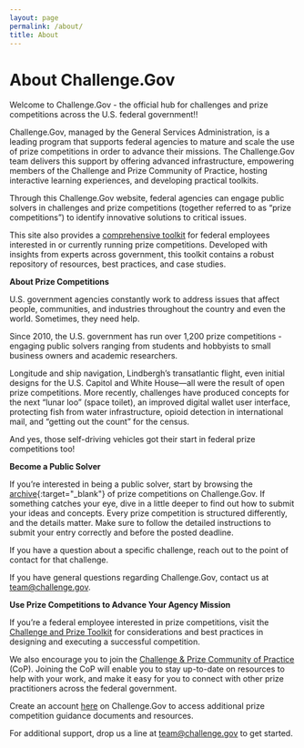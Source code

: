```yaml
---
layout: page
permalink: /about/
title: About
---
```

# About Challenge.Gov

Welcome to Challenge.Gov - the official hub for challenges and prize competitions across the U.S. federal government!!

Challenge.Gov, managed by the General Services Administration, is a leading program that supports federal agencies to mature and scale the use of prize competitions in order to advance their missions. The Challenge.Gov team delivers this support by offering advanced infrastructure, empowering members of the Challenge and Prize Community of Practice, hosting interactive learning experiences, and developing practical toolkits.

Through this Challenge.Gov website, federal agencies can engage public solvers in challenges and prize competitions (together referred to as “prize competitions”) to identify innovative solutions to critical issues.

This site also provides a <a href="{{ site.baseurl }}/assets/document-library/ChallengeGov_Federal_Agency_Toolkit_13Oct2021.pdf" target="_blank" rel="noopener">comprehensive toolkit</a> for federal employees interested in or currently running prize competitions. Developed with insights from experts across government, this toolkit contains a robust repository of resources, best practices, and case studies.

**About Prize Competitions**

U.S. government agencies constantly work to address issues that affect people, communities, and industries throughout the country and even the world. Sometimes, they need help.

Since 2010, the U.S. government has run over 1,200 prize competitions - engaging public solvers ranging from students and hobbyists to small business owners and academic researchers.

Longitude and ship navigation, Lindbergh’s transatlantic flight, even initial designs for the U.S. Capitol and White House—all were the result of open prize competitions. More recently, challenges have produced concepts for the next “lunar loo” (space toilet), an improved digital wallet user interface, protecting fish from water infrastructure, opioid detection in international mail, and “getting out the count” for the census.

And yes, those self-driving vehicles got their start in federal prize competitions too!

**Become a Public Solver**

If you’re interested in being a public solver, start by browsing the [archive](https://www.challenge.gov/?state=archived){:target="_blank"} of prize competitions on Challenge.Gov. If something catches your eye, dive in a little deeper to find out how to submit your ideas and concepts. Every prize competition is structured differently, and the details matter. Make sure to follow the detailed instructions to submit your entry correctly and before the posted deadline.

If you have a question about a specific challenge, reach out to the point of contact for that challenge.

If you have general questions regarding Challenge.Gov, contact us at <a href="mailto:team@challenge.gov" target="_blank" rel="noopener">team@challenge.gov</a>.

**Use Prize Competitions to Advance Your Agency Mission**

If you’re a federal employee interested in prize competitions, visit the <a href="{{ site.baseurl }}/assets/document-library/ChallengeGov_Federal_Agency_FAQ.pdf" target="_blank" rel="noopener">Challenge and Prize Toolkit</a> for considerations and best practices in designing and executing a successful competition.

We also encourage you to join the <a href="{{ site.baseurl }}/community">Challenge & Prize Community of Practice</a> (CoP). Joining the CoP will enable you to stay up-to-date on resources to help with your work, and make it easy for you to connect with other prize practitioners across the federal government.

Create an account [here](https://portal.challenge.gov/sign-in/new) on Challenge.Gov to access additional prize competition guidance documents and resources.

For additional support, drop us a line at <a href="mailto:team@challenge.gov" target="_blank" rel="noopener">team@challenge.gov</a> to get started.
